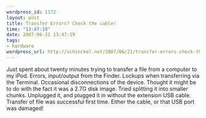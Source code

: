 ```yaml
--- 
wordpress_id: 1172
layout: post
title: Transfer Errors? Check the cable!
time: "13:47:19"
date: 2007-06-21 13:47:19
tags: 
- hardware
wordpress_url: http://schinckel.net/2007/06/21/transfer-errors-check-the-cable/
---
```

Just spent about twenty minutes trying to transfer a file from a computer to my iPod. Errors, input/output from the Finder. Lockups when transferring via the Terminal. Occasional disconnections of the device. Thought it might be to do with the fact it was a 2.7G disk image. Tried splitting it into smaller chunks. Unplugged it, and plugged it in without the extension USB cable. Transfer of file was successful first time. Either the cable, or that USB port was damaged! 
